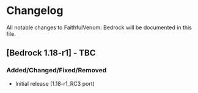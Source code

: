 # Changelog
All notable changes to FaithfulVenom: Bedrock will be documented in this file.

## [Bedrock 1.18-r1] - TBC
### Added/Changed/Fixed/Removed
- Initial release (1.18-r1_RC3 port)
